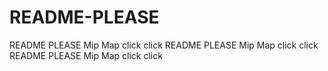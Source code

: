 # README-PLEASE
README PLEASE
Mip Map click click
README PLEASE
Mip Map click click
README PLEASE
Mip Map click click
